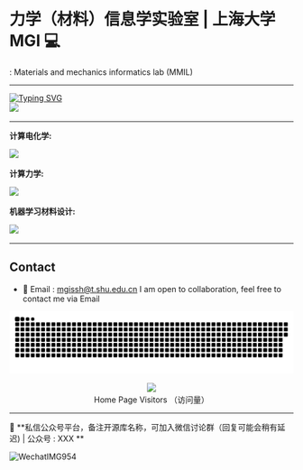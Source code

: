 

# 力学（材料）信息学实验室 | 上海大学MGI  💻 
: Materials and mechanics informatics lab (MMIL)




---

<p align="left">
<a href="https://github.com/sunnsi">
    <img src="https://readme-typing-svg.demolab.com?font=Georgia&size=18&duration=2000&pause=100&multiline=true&width=500&height=80&lines=Sheng+Sun+(孙升);Researcher+%7C+Porf+%7C+FocusOn+AI+%7C+Mechanics+Informatics+%7C;AI+%7C+Materials+Informatics+%7C+Machine+Learning" alt="Typing SVG" />
</a>
<br/>
 
<a href="https://github.com/sunnsi">
    <img src="https://github-stats-alpha.vercel.app/api?username=sunnsi&cc=22272e&tc=47BCF6&ic=fff&bc=1000">
</a>
</p>


   
---
**计算电化学:**

[![](https://img.shields.io/badge/MLMD-GitHub-green)](https://github.com/Jiaxuan-Ma/MLMD)

  

**计算力学:**

[![](https://img.shields.io/badge/MLMD-GitHub-green)](https://github.com/Jiaxuan-Ma/MLMD)
  

**机器学习材料设计:**

[![](https://img.shields.io/badge/MLMD-GitHub-green)](https://github.com/Jiaxuan-Ma/MLMD)

---




## Contact

+ 📨 Email : mgissh@t.shu.edu.cn
I am open to collaboration, feel free to contact me via Email


<a href=#><img src="contributions.svg"></a>
<p align="center"> 
  <img src="https://profile-counter.glitch.me/sunnsi/count.svg" />
  <br>
  Home Page Visitors （访问量）
  <br>
</p>

---




📨 **私信公众号平台，备注开源库名称，可加入微信讨论群（回复可能会稍有延迟)  | 公众号 : XXX **


![WechatIMG954](https://github.com/sunnsi/sunnsi/assets/86995074/22c3d038-4b71-480d-9e73-b498bc39a8e8)
